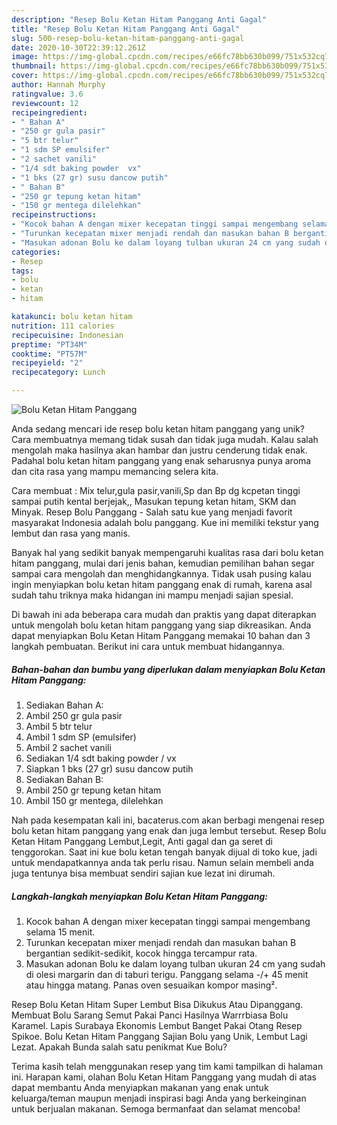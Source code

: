 ```yaml
---
description: "Resep Bolu Ketan Hitam Panggang Anti Gagal"
title: "Resep Bolu Ketan Hitam Panggang Anti Gagal"
slug: 500-resep-bolu-ketan-hitam-panggang-anti-gagal
date: 2020-10-30T22:39:12.261Z
image: https://img-global.cpcdn.com/recipes/e66fc78bb630b099/751x532cq70/bolu-ketan-hitam-panggang-foto-resep-utama.jpg
thumbnail: https://img-global.cpcdn.com/recipes/e66fc78bb630b099/751x532cq70/bolu-ketan-hitam-panggang-foto-resep-utama.jpg
cover: https://img-global.cpcdn.com/recipes/e66fc78bb630b099/751x532cq70/bolu-ketan-hitam-panggang-foto-resep-utama.jpg
author: Hannah Murphy
ratingvalue: 3.6
reviewcount: 12
recipeingredient:
- " Bahan A"
- "250 gr gula pasir"
- "5 btr telur"
- "1 sdm SP emulsifer"
- "2 sachet vanili"
- "1/4 sdt baking powder  vx"
- "1 bks (27 gr) susu dancow putih"
- " Bahan B"
- "250 gr tepung ketan hitam"
- "150 gr mentega dilelehkan"
recipeinstructions:
- "Kocok bahan A dengan mixer kecepatan tinggi sampai mengembang selama 15 menit."
- "Turunkan kecepatan mixer menjadi rendah dan masukan bahan B bergantian sedikit-sedikit, kocok hingga tercampur rata."
- "Masukan adonan Bolu ke dalam loyang tulban ukuran 24 cm yang sudah di olesi margarin dan di taburi terigu. Panggang selama -/+ 45 menit atau hingga matang. Panas oven sesuaikan kompor masing²."
categories:
- Resep
tags:
- bolu
- ketan
- hitam

katakunci: bolu ketan hitam 
nutrition: 111 calories
recipecuisine: Indonesian
preptime: "PT34M"
cooktime: "PT57M"
recipeyield: "2"
recipecategory: Lunch

---
```



![Bolu Ketan Hitam Panggang](https://img-global.cpcdn.com/recipes/e66fc78bb630b099/751x532cq70/bolu-ketan-hitam-panggang-foto-resep-utama.jpg)

Anda sedang mencari ide resep bolu ketan hitam panggang yang unik? Cara membuatnya memang tidak susah dan tidak juga mudah. Kalau salah mengolah maka hasilnya akan hambar dan justru cenderung tidak enak. Padahal bolu ketan hitam panggang yang enak seharusnya punya aroma dan cita rasa yang mampu memancing selera kita.

Cara membuat : Mix telur,gula pasir,vanili,Sp dan Bp dg kcpetan tinggi sampai putih kental berjejak,, Masukan tepung ketan hitam, SKM dan Minyak. Resep Bolu Panggang - Salah satu kue yang menjadi favorit masyarakat Indonesia adalah bolu panggang. Kue ini memiliki tekstur yang lembut dan rasa yang manis.

Banyak hal yang sedikit banyak mempengaruhi kualitas rasa dari bolu ketan hitam panggang, mulai dari jenis bahan, kemudian pemilihan bahan segar sampai cara mengolah dan menghidangkannya. Tidak usah pusing kalau ingin menyiapkan bolu ketan hitam panggang enak di rumah, karena asal sudah tahu triknya maka hidangan ini mampu menjadi sajian spesial.


Di bawah ini ada beberapa cara mudah dan praktis yang dapat diterapkan untuk mengolah bolu ketan hitam panggang yang siap dikreasikan. Anda dapat menyiapkan Bolu Ketan Hitam Panggang memakai 10 bahan dan 3 langkah pembuatan. Berikut ini cara untuk membuat hidangannya.

<!--inarticleads1-->

##### Bahan-bahan dan bumbu yang diperlukan dalam menyiapkan Bolu Ketan Hitam Panggang:

1. Sediakan  Bahan A:
1. Ambil 250 gr gula pasir
1. Ambil 5 btr telur
1. Ambil 1 sdm SP (emulsifer)
1. Ambil 2 sachet vanili
1. Sediakan 1/4 sdt baking powder / vx
1. Siapkan 1 bks (27 gr) susu dancow putih
1. Sediakan  Bahan B:
1. Ambil 250 gr tepung ketan hitam
1. Ambil 150 gr mentega, dilelehkan


Nah pada kesempatan kali ini, bacaterus.com akan berbagi mengenai resep bolu ketan hitam panggang yang enak dan juga lembut tersebut. Resep Bolu Ketan Hitam Panggang Lembut,Legit, Anti gagal dan ga seret di tenggorokan. Saat ini kue bolu ketan tengah banyak dijual di toko kue, jadi untuk mendapatkannya anda tak perlu risau. Namun selain membeli anda juga tentunya bisa membuat sendiri sajian kue lezat ini dirumah. 

<!--inarticleads2-->

##### Langkah-langkah menyiapkan Bolu Ketan Hitam Panggang:

1. Kocok bahan A dengan mixer kecepatan tinggi sampai mengembang selama 15 menit.
1. Turunkan kecepatan mixer menjadi rendah dan masukan bahan B bergantian sedikit-sedikit, kocok hingga tercampur rata.
1. Masukan adonan Bolu ke dalam loyang tulban ukuran 24 cm yang sudah di olesi margarin dan di taburi terigu. Panggang selama -/+ 45 menit atau hingga matang. Panas oven sesuaikan kompor masing².


Resep Bolu Ketan Hitam Super Lembut Bisa Dikukus Atau Dipanggang. Membuat Bolu Sarang Semut Pakai Panci Hasilnya Warrrbiasa Bolu Karamel. Lapis Surabaya Ekonomis Lembut Banget Pakai Otang Resep Spikoe. Bolu Ketan Hitam Panggang Sajian Bolu yang Unik, Lembut Lagi Lezat. Apakah Bunda salah satu penikmat Kue Bolu? 

Terima kasih telah menggunakan resep yang tim kami tampilkan di halaman ini. Harapan kami, olahan Bolu Ketan Hitam Panggang yang mudah di atas dapat membantu Anda menyiapkan makanan yang enak untuk keluarga/teman maupun menjadi inspirasi bagi Anda yang berkeinginan untuk berjualan makanan. Semoga bermanfaat dan selamat mencoba!
